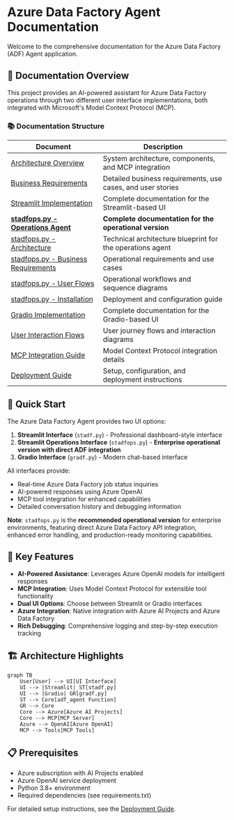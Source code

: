 # Azure Data Factory Agent Documentation

Welcome to the comprehensive documentation for the Azure Data Factory (ADF) Agent application.

## 📑 Documentation Overview

This project provides an AI-powered assistant for Azure Data Factory operations through two different user interface implementations, both integrated with Microsoft's Model Context Protocol (MCP).

### 📚 Documentation Structure

| Document | Description |
|----------|-------------|
| [Architecture Overview](./architecture.md) | System architecture, components, and MCP integration |
| [Business Requirements](./business-requirements.md) | Detailed business requirements, use cases, and user stories |
| [Streamlit Implementation](./streamlit-implementation.md) | Complete documentation for the Streamlit-based UI |
| [**stadfops.py - Operations Agent**](./stadfops-comprehensive.md) | **Complete documentation for the operational version** |
| [stadfops.py - Architecture](./stadfops-architecture.md) | Technical architecture blueprint for the operations agent |
| [stadfops.py - Business Requirements](./stadfops-business-requirements.md) | Operational requirements and use cases |
| [stadfops.py - User Flows](./stadfops-user-flows.md) | Operational workflows and sequence diagrams |
| [stadfops.py - Installation](./stadfops-installation.md) | Deployment and configuration guide |
| [Gradio Implementation](./gradio-implementation.md) | Complete documentation for the Gradio-based UI |
| [User Interaction Flows](./user-flows.md) | User journey flows and interaction diagrams |
| [MCP Integration Guide](./mcp-integration.md) | Model Context Protocol integration details |
| [Deployment Guide](./deployment.md) | Setup, configuration, and deployment instructions |

## 🚀 Quick Start

The Azure Data Factory Agent provides two UI options:

1. **Streamlit Interface** (`stadf.py`) - Professional dashboard-style interface
2. **Streamlit Operations Interface** (`stadfops.py`) - **Enterprise operational version with direct ADF integration**
3. **Gradio Interface** (`gradf.py`) - Modern chat-based interface

All interfaces provide:
- Real-time Azure Data Factory job status inquiries
- AI-powered responses using Azure OpenAI
- MCP tool integration for enhanced capabilities
- Detailed conversation history and debugging information

**Note**: `stadfops.py` is the **recommended operational version** for enterprise environments, featuring direct Azure Data Factory API integration, enhanced error handling, and production-ready monitoring capabilities.

## 🔧 Key Features

- **AI-Powered Assistance**: Leverages Azure OpenAI models for intelligent responses
- **MCP Integration**: Uses Model Context Protocol for extensible tool functionality
- **Dual UI Options**: Choose between Streamlit or Gradio interfaces
- **Azure Integration**: Native integration with Azure AI Projects and Azure Data Factory
- **Rich Debugging**: Comprehensive logging and step-by-step execution tracking

## 🏗️ Architecture Highlights

```mermaid
graph TB
    User[User] --> UI[UI Interface]
    UI --> |Streamlit| ST[stadf.py]
    UI --> |Gradio| GR[gradf.py]
    ST --> Core[adf_agent Function]
    GR --> Core
    Core --> Azure[Azure AI Projects]
    Core --> MCP[MCP Server]
    Azure --> OpenAI[Azure OpenAI]
    MCP --> Tools[MCP Tools]
```

## 📋 Prerequisites

- Azure subscription with AI Projects enabled
- Azure OpenAI service deployment
- Python 3.8+ environment
- Required dependencies (see requirements.txt)

For detailed setup instructions, see the [Deployment Guide](./deployment.md).